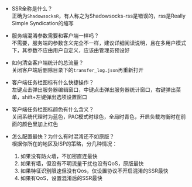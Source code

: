 - SSR全称是什么？  
正确为`ShadowsocksR`，有人称之为Shadowsocks-rss是错误的，rss是Really Simple Syndication的缩写

- 服务端混淆参数需要和客户端一样吗？  
不需要，服务端的参数含义完全不一样，建议详细阅读说明，且在多用户模式下，其参数不应由用户自定义，应该由管理员预设好

- 如何清空客户端统计的总流量？  
关闭客户端后删除目录下的`transfer_log.json`再重新打开

- 客户端任务栏图标有什么快捷操作？  
左键点击弹出服务器编辑窗口，中键点击弹出服务器统计窗口，右键弹出菜单，shift+左键弹出选项设置窗口

- 客户端任务栏图标颜色有什么含义？  
关闭系统代理时为蓝色，PAC模式时绿色，全局时青色，开启负载均衡时在前面的颜色里加上红色

- 怎么配置最快？为什么有时混淆还不如原版？  
根据你所在的地区及ISP的策略，分几种情况：
  1. 如果没有防火墙，不加密直连最快  
  2. 如果有墙，但没有不明流量干扰也没有QoS，原版最快  
  3. 如果特征识别限速但没有Qos，仅设置协议不开启混淆的SSR最快  
  4. 如果有QoS，设置混淆后的SSR最快